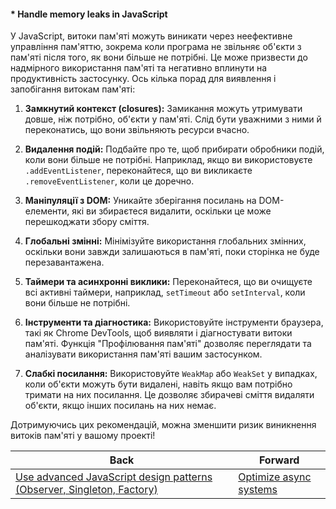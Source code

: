 #### * Handle memory leaks in JavaScript

У JavaScript, витоки пам'яті можуть виникати через неефективне управління пам'яттю, зокрема коли програма не звільняє об'єкти з пам'яті після того, як вони більше не потрібні. Це може призвести до надмірного використання пам'яті та негативно вплинути на продуктивність застосунку. Ось кілька порад для виявлення і запобігання витокам пам'яті:

1. **Замкнутий контекст (closures):** Замикання можуть утримувати довше, ніж потрібно, об'єкти у пам'яті. Слід бути уважними з ними й переконатись, що вони звільняють ресурси вчасно.

2. **Видалення подій:** Подбайте про те, щоб прибирати обробники подій, коли вони більше не потрібні. Наприклад, якщо ви використовуєте `.addEventListener`, переконайтеся, що ви викликаєте `.removeEventListener`, коли це доречно.

3. **Маніпуляції з DOM:** Уникайте зберігання посилань на DOM-елементи, які ви збираєтеся видалити, оскільки це може перешкоджати збору сміття.

4. **Глобальні змінні:** Мінімізуйте використання глобальних змінних, оскільки вони завжди залишаються в пам'яті, поки сторінка не буде перезавантажена.

5. **Таймери та асинхронні виклики:** Переконайтеся, що ви очищуєте всі активні таймери, наприклад, `setTimeout` або `setInterval`, коли вони більше не потрібні.

6. **Інструменти та діагностика:** Використовуйте інструменти браузера, такі як Chrome DevTools, щоб виявляти і діагностувати витоки пам'яті. Функція "Профілювання пам'яті" дозволяє переглядати та аналізувати використання пам'яті вашим застосунком.

7. **Слабкі посилання:** Використовуйте `WeakMap` або `WeakSet` у випадках, коли об'єкти можуть бути видалені, навіть якщо вам потрібно тримати на них посилання. Це дозволяє збирачеві сміття видаляти об'єкти, якщо інших посилань на них немає.

Дотримуючись цих рекомендацій, можна зменшити ризик виникнення витоків пам'яті у вашому проекті!

| Back | Forward |
|---|---|
| [Use advanced JavaScript design patterns (Observer, Singleton, Factory)](/ua/senior/javascript/implement-observer-and-singleton-patterns-using-javascript.md)  | [Optimize async systems](/ua/senior/javascript/optimize-asynchronous-systems.md) |